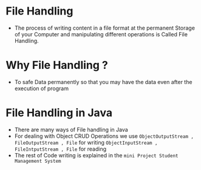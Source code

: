 # File Handling

- The process of writing content in a file format at the permanent Storage of your Computer and manipulating different operations is Called File Handling.

# Why File Handling ?

- To safe Data permanently so that you may have the data even after the execution of
  program

# File Handling in Java

- There are many ways of File handling in Java
- For dealing with Object CRUD Operations we use
  `ObjectOutputStream , FileOutputStream , File` for writing
  `ObjectInputStream , FileIntputStream , File` for reading
- The rest of Code writing is explained in the `mini Project Student Management System`
